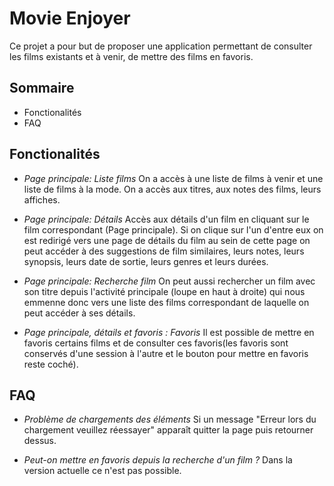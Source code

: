 # Movie Enjoyer

Ce projet a pour but de proposer une application permettant de consulter les films existants et à venir, de mettre des films en favoris.

## Sommaire 
* Fonctionalités
* FAQ

## Fonctionalités

* *Page principale: Liste films* 
On a accès à une liste de films à venir et une liste de films à la mode.
On a accès aux titres, aux notes des films, leurs affiches.

* *Page principale: Détails* 
Accès aux détails d'un film en cliquant sur le film correspondant (Page principale).
Si on clique sur l'un d'entre eux on est redirigé vers une page de détails du film au sein de cette page on peut accéder à des suggestions de film similaires, leurs notes, leurs synopsis, leurs date de sortie, leurs genres et leurs durées.

* *Page principale: Recherche film*
On peut aussi rechercher un film avec son titre depuis l'activité principale (loupe en haut à droite) qui nous emmenne donc vers une liste des films correspondant de laquelle on peut accéder à ses détails.

* *Page principale, détails et favoris : Favoris*
Il est possible de mettre en favoris certains films et de consulter ces favoris(les favoris sont conservés d'une session à l'autre et le bouton pour mettre en favoris reste coché).

## FAQ

* *Problème de chargements des éléments*
Si un message "Erreur lors du chargement veuillez réessayer" apparaît quitter la page puis retourner dessus.

* *Peut-on mettre en favoris depuis la recherche d'un film ?*
Dans la version actuelle ce n'est pas possible.
